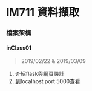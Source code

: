 # IM711 資料擷取

### 檔案架構
#### inClass01
> 2019/02/22 & 2019/03/09

1. 介紹flask與網頁設計
2. 到localhost port 5000查看